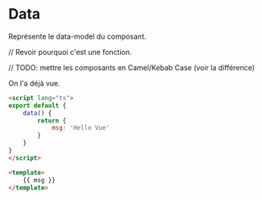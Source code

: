 # Data

Représente le data-model du composant.

// Revoir pourquoi c'est une fonction.

// TODO: mettre les composants en Camel/Kebab Case (voir la différence)

On l'a déjà vue.

```html
<script lang="ts">
export default {
    data() {
        return {
            msg: 'Hello Vue'
        }
    }
}
</script>

<template>
    {{ msg }}
</template>
```